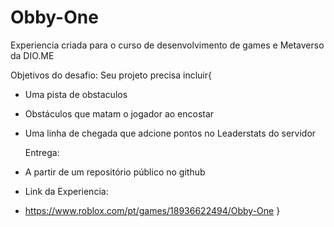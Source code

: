 # Obby-One
Experiencia criada para o curso de desenvolvimento de games e Metaverso da DIO.ME

Objetivos do desafio:
  Seu projeto precisa incluir{
- Uma pista de obstaculos
- Obstáculos que matam o jogador ao encostar
- Uma linha de chegada que adcione pontos no Leaderstats do servidor

  Entrega:
- A partir de um repositório público no github

- Link da Experiencia:
- https://www.roblox.com/pt/games/18936622494/Obby-One
}

